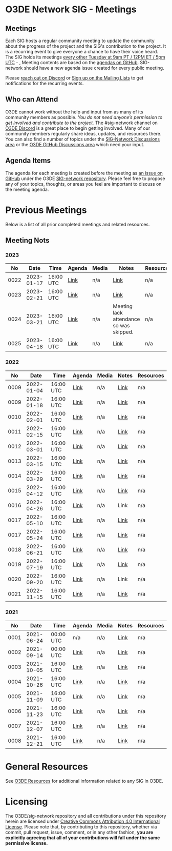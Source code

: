 # O3DE Network SIG - Meetings

## Meetings

Each SIG hosts a regular community meeting to update the community about the progress of the project and the SIG's contribution to the project. It is a recurring event to give everyone a chance to have their voice heard. The SIG holds its meetings [every other Tuesday at 9am PT / 12PM ET / 5pm UTC](https://lists.o3de.org/g/o3de-calendar/viewevent?repeatid=39350&eventid=1263323&calstart=2021-12-07) - , Meeting contents are based on the [agendas on GitHub](https://github.com/o3de/sig-network/issues?q=is%3Aissue+label%3Amtg-agenda+). SIG-network should have a new agenda issue created for every public meeting.

Please [reach out on Discord](https://discord.gg/p3padwr58u) or [Sign up on the Mailing Lists](https://lists.o3de.org/groups) to get notifications for the recurring events.

## Who can Attend

O3DE cannot work without the help and input from as many of its community members as possible. *You do not need anyone’s permission to get involved and contribute to the project.* The #sig-network channel on [O3DE Discord](https://discord.gg/62nq7HP5mP) is a great place to begin getting involved. Many of our community members regularly share ideas, updates, and resources there. You can also find a number of topics under the [SIG-Network Discussions area](https://github.com/o3de/sig-network/discussions) or the [O3DE GitHub Discussions area](https://github.com/o3de/o3de/discussions) which need your input.

## Agenda Items

The agenda for each meeting is created before the meeting as [an issue on GitHub](https://github.com/o3de/sig-network/issues?q=label%3Amtg-agenda+) under the O3DE [SIG-network repository](https://github.com/o3de/sig-network). Please feel free to propose any of your topics, thoughts, or areas you feel are important to discuss on the meeting agenda.

# Previous Meetings

Below is a list of all prior completed meetings and related resources.

## Meeting Nots

### 2023
| No   | Date       | Time      | Agenda                                                | Media | Notes                                                                                        | Resources |
|------|------------|-----------|-------------------------------------------------------|-------|----------------------------------------------------------------------------------------------|-----------|
| 0022 | 2023-01-17 | 16:00 UTC | [Link](https://github.com/o3de/sig-network/issues/88) | n/a   | [Link](https://github.com/o3de/sig-network/blob/main/meetings/notes/sig-meeting-20230117.md) | n/a       |
| 0023 | 2023-02-21 | 16:00 UTC | [Link](https://github.com/o3de/sig-network/issues/92) | n/a   | [Link](https://github.com/o3de/sig-network/blob/main/meetings/notes/sig-meeting-20230221.md) | n/a       |
| 0024 | 2023-03-21 | 16:00 UTC | [Link](https://github.com/o3de/sig-network/issues/94) | n/a   | Meeting lack attendance so was skipped.                                                      | n/a       |
| 0025 | 2023-04-18 | 16:00 UTC | [Link](https://github.com/o3de/sig-network/issues/95) | n/a   | [Link](https://github.com/o3de/sig-network/blob/main/meetings/notes/sig-meeting-20230418.md) | n/a       |

### 2022
| No   | Date       | Time      | Agenda                                                | Media | Notes                                                                                        | Resources |
|------|------------|-----------|-------------------------------------------------------|-------|----------------------------------------------------------------------------------------------|-----------|
| 0009 | 2022-01-04 | 16:00 UTC | [Link](https://github.com/o3de/sig-network/issues/35) | n/a   | [Link](https://github.com/o3de/sig-network/blob/main/meetings/notes/sig-meeting-20220104.md) | n/a       |
| 0009 | 2022-01-18 | 16:00 UTC | [Link](https://github.com/o3de/sig-network/issues/38) | n/a   | [Link](https://github.com/o3de/sig-network/blob/main/meetings/notes/sig-meeting-20220118.md) | n/a       |
| 0010 | 2022-02-01 | 16:00 UTC | [Link](https://github.com/o3de/sig-network/issues/42) | n/a   | [Link](https://github.com/o3de/sig-network/blob/main/meetings/notes/sig-meeting-20220201.md) | n/a       |
| 0011 | 2022-02-15 | 16:00 UTC | [Link](https://github.com/o3de/sig-network/issues/44) | n/a   | [Link](https://github.com/o3de/sig-network/blob/main/meetings/notes/sig-meeting-20220215.md) | n/a       |
| 0012 | 2022-03-01 | 16:00 UTC | [Link](https://github.com/o3de/sig-network/issues/45) | n/a   | [Link](https://github.com/o3de/sig-network/blob/main/meetings/notes/sig-meeting-20220301.md) | n/a       |
| 0013 | 2022-03-15 | 16:00 UTC | [Link](https://github.com/o3de/sig-network/issues/47) | n/a   | [Link](https://github.com/o3de/sig-network/blob/main/meetings/notes/sig-meeting-20220315.md) | n/a       |
| 0014 | 2022-03-29 | 16:00 UTC | [Link](https://github.com/o3de/sig-network/issues/49) | n/a   | [Link](https://github.com/o3de/sig-network/blob/main/meetings/notes/sig-meeting-20220329.md) | n/a       |
| 0015 | 2022-04-12 | 16:00 UTC | [Link](https://github.com/o3de/sig-network/issues/53) | n/a   | [Link](https://github.com/o3de/sig-network/blob/main/meetings/notes/sig-meeting-20220412.md) | n/a       |
| 0016 | 2022-04-26 | 16:00 UTC | [Link](https://github.com/o3de/sig-network/issues/54) | n/a   | Link                                                                                         | n/a       |
| 0017 | 2022-05-10 | 16:00 UTC | [Link](https://github.com/o3de/sig-network/issues/56) | n/a   | [Link](https://github.com/o3de/sig-network/blob/main/meetings/notes/sig-meeting-20220510.md) | n/a       |
| 0017 | 2022-05-24 | 16:00 UTC | [Link](https://github.com/o3de/sig-network/issues/57) | n/a   | [Link](https://github.com/o3de/sig-network/blob/main/meetings/notes/sig-meeting-20220524.md) | n/a       |
| 0018 | 2022-06-21 | 16:00 UTC | [Link](https://github.com/o3de/sig-network/issues/63) | n/a   | [Link](https://github.com/o3de/sig-network/blob/main/meetings/notes/sig-meeting-20220621.md) | n/a       |
| 0019 | 2022-07-19 | 16:00 UTC | [Link](https://github.com/o3de/sig-network/issues/66) | n/a   | [Link](https://github.com/o3de/sig-network/blob/main/meetings/notes/sig-meeting-20220719.md) | n/a       |
| 0020 | 2022-09-20 | 16:00 UTC | [Link](https://github.com/o3de/sig-network/issues/74) | n/a   | Link                                                                                         | n/a       |
| 0021 | 2022-11-15 | 16:00 UTC | [Link](https://github.com/o3de/sig-network/issues/79) | n/a   | [Link](https://github.com/o3de/sig-network/blob/main/meetings/notes/sig-meeting-20221115.md) | n/a       |

### 2021
| No   | Date       | Time      | Agenda                                                | Media | Notes                                                                                             | Resources |
|------|------------|-----------|-------------------------------------------------------|-------|---------------------------------------------------------------------------------------------------|-----------|
| 0001 | 2021-06-24 | 00:00 UTC | n/a                                                   | n/a   | [Link](https://github.com/o3de/sig-network/blob/main/meetings/notes/2021/sig-meeting-20210624.md) | n/a       |
| 0002 | 2021-09-14 | 00:00 UTC | [Link](https://github.com/o3de/sig-network/issues/4)  | n/a   | [Link](https://github.com/o3de/sig-network/blob/main/meetings/notes/2021/sig-meeting-20210914.md) | n/a       |
| 0003 | 2021-10-05 | 16:00 UTC | [Link](https://github.com/o3de/sig-network/issues/12) | n/a   | [Link](https://github.com/o3de/sig-network/blob/main/meetings/notes/2021/sig-meeting-20211005.md) | n/a       |
| 0004 | 2021-10-26 | 16:00 UTC | [Link](https://github.com/o3de/sig-network/issues/16) | n/a   | [Link](https://github.com/o3de/sig-network/blob/main/meetings/notes/2021/sig-meeting-20211026.md) | n/a       |
| 0005 | 2021-11-09 | 16:00 UTC | [Link](https://github.com/o3de/sig-network/issues/16) | n/a   | [Link](https://github.com/o3de/sig-network/blob/main/meetings/notes/2021/sig-meeting-20211109.md) | n/a       |
| 0006 | 2021-11-23 | 16:00 UTC | [Link](https://github.com/o3de/sig-network/issues/22) | n/a   | [Link](https://github.com/o3de/sig-network/blob/main/meetings/notes/2021/sig-meeting-20211123.md) | n/a       |
| 0007 | 2021-12-07 | 16:00 UTC | [Link](https://github.com/o3de/sig-network/issues/28) | n/a   | [Link](https://github.com/o3de/sig-network/blob/main/meetings/notes/2021/sig-meeting-20211207.md) | n/a       |
| 0008 | 2021-12-21 | 16:00 UTC | [Link](https://github.com/o3de/sig-network/issues/31) | n/a   | [Link](https://github.com/o3de/sig-network/blob/main/meetings/notes/2021/sig-meeting-20211221.md) | n/a       |

# General Resources

See [O3DE Resources](https://github.com/o3de/community) for additional information related to any SIG in O3DE.

# Licensing

The O3DE/sig-network repository and all contributions under this repository herein are licensed under [Creative Commons Attribution 4.0 International License](http://creativecommons.org/licenses/by/4.0/). Please note that, by contributing to this repository, whether via commit, pull request, issue, comment, or in any other fashion, **you are explicitly agreeing that all of your contributions will fall under the same permissive license.**
